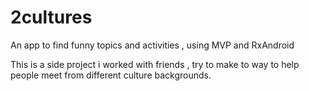 # 2cultures
An app to find funny topics and activities , using MVP and RxAndroid

This is a side project i worked with friends , try to make to way to help people meet from different culture backgrounds.
